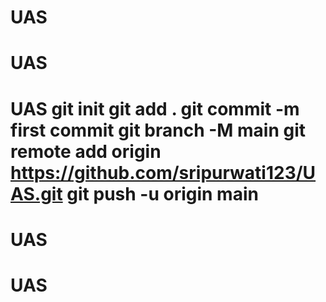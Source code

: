 # UAS
# UAS
# UAS git init git add . git commit -m first commit git branch -M main git remote add origin https://github.com/sripurwati123/UAS.git git push -u origin main
# UAS
# UAS
